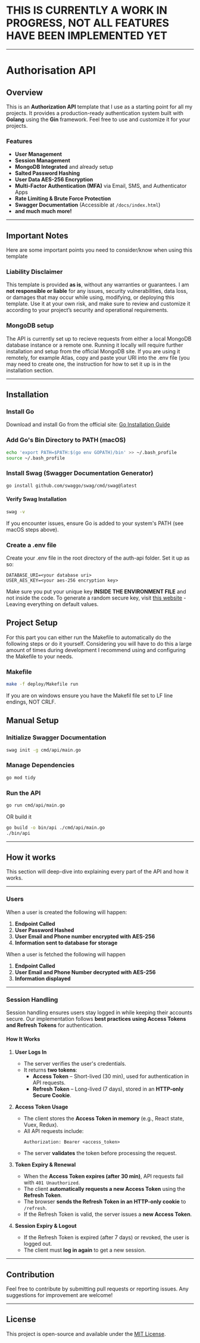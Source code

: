 # THIS IS CURRENTLY A WORK IN PROGRESS, NOT ALL FEATURES HAVE BEEN IMPLEMENTED YET

---

# Authorisation API

## Overview
This is an **Authorization API** template that I use as a starting point for all my projects. It provides a production-ready authentication system built with **Golang** using the **Gin** framework. Feel free to use and customize it for your projects.

### Features
- **User Management**
- **Session Management**
- **MongoDB Integrated** and already setup
- **Salted Password Hashing**
- **User Data AES-256 Encryption**
- **Multi-Factor Authentication (MFA)** via Email, SMS, and Authenticator Apps
- **Rate Limiting & Brute Force Protection**
- **Swagger Documentation** (Accessible at `/docs/index.html`)
- **and much much more!**


---

## Important Notes
Here are some important points you need to consider/know when using this template

### Liability Disclaimer

This template is provided **as is**, without any warranties or guarantees. I am **not responsible or liable** for any issues, security vulnerabilities, data loss, or damages that may occur while using, modifying, or deploying this template. Use it at your own risk, and make sure to review and customize it according to your project’s security and operational requirements.

### MongoDB setup
The API is currently set up to recieve requests from either a local MongoDB database instance or a remote one. Running it locally will require further installation and setup from the official MongoDB site. If you are using it remotely, for example Atlas, copy and paste your URI into the .env file (you may need to create one, the instruction for how to set it up is in the installation section.

---

## Installation

### Install Go
Download and install Go from the official site: [Go Installation Guide](https://go.dev/doc/install)

### Add Go's Bin Directory to PATH (macOS)
```sh
echo 'export PATH=$PATH:$(go env GOPATH)/bin' >> ~/.bash_profile
source ~/.bash_profile
```

### Install Swag (Swagger Documentation Generator)
```sh
go install github.com/swaggo/swag/cmd/swag@latest
```

#### Verify Swag Installation
```sh
swag -v
```
If you encounter issues, ensure Go is added to your system's PATH (see macOS steps above).

### Create a .env file
Create your .env file in the root directory of the auth-api folder.
Set it up as so:

```env
DATABASE_URI=<your database uri>
USER_AES_KEY=<your aes-256 encryption key>
```

Make sure you put your unique key **INSIDE THE ENVIRONMENT FILE** and not inside the code. To generate a random secure key, visit [this website](https://generate-random.org/encryption-key-generator) - Leaving everything on default values.

## Project Setup
For this part you can either run the Makefile to automatically do the following steps or do it yourself. Considering you will have to do this a large amount of times during development I recommend using and configuring the Makefile to your needs.

### Makefile
```sh
make -f deploy/Makefile run
```
If you are on windows ensure you have the Makefil file set to LF line endings, NOT CRLF.

## Manual Setup

### Initialize Swagger Documentation
```sh
swag init -g cmd/api/main.go
```

### Manage Dependencies
```sh
go mod tidy
```

### Run the API
```sh
go run cmd/api/main.go
```

OR build it
```sh
go build -o bin/api ./cmd/api/main.go
./bin/api
```

---

## How it works  
This section will deep-dive into explaining every part of the API and how it works.

---

### Users
When a user is created the following will happen:


1. **Endpoint Called**
2. **User Password Hashed**
3. **User Email and Phone number encrypted with AES-256**
4. **Information sent to database for storage**

When a user is fetched the following will happen

1. **Endpoint Called**
2. **User Email and Phone Number decrypted with AES-256**
3. **Information displayed** 

---

### Session Handling

Session handling ensures users stay logged in while keeping their accounts secure. Our implementation follows **best practices using Access Tokens and Refresh Tokens** for authentication.  

#### **How It Works**  

1. **User Logs In**  
   - The server verifies the user's credentials.  
   - It returns **two tokens**:  
     - **Access Token** – Short-lived (30 min), used for authentication in API requests.  
     - **Refresh Token** – Long-lived (7 days), stored in an **HTTP-only Secure Cookie**.  

2. **Access Token Usage**  
   - The client stores the **Access Token in memory** (e.g., React state, Vuex, Redux).  
   - All API requests include:  
     ```
     Authorization: Bearer <access_token>
     ```
   - The server **validates** the token before processing the request.  

3. **Token Expiry & Renewal**  
   - When the **Access Token expires (after 30 min)**, API requests fail with `401 Unauthorized`.  
   - The client **automatically requests a new Access Token** using the **Refresh Token**.  
   - The browser **sends the Refresh Token in an HTTP-only cookie** to `/refresh`.  
   - If the Refresh Token is valid, the server issues a **new Access Token**.  

4. **Session Expiry & Logout**  
   - If the Refresh Token is expired (after 7 days) or revoked, the user is logged out.  
   - The client must **log in again** to get a new session.

---

## Contribution
Feel free to contribute by submitting pull requests or reporting issues. Any suggestions for improvement are welcome!

---

## License
This project is open-source and available under the [MIT License](LICENSE).

